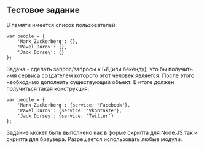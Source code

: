 ## Тестовое задание

В памяти имеется список пользователей:

```
var people = {
	'Mark Zuckerberg': {},
	'Pavel Durov': {},
	'Jack Dorsey': {}
};
```

Задача - сделать запрос/запросы к БД(или бекенду), что бы получить имя сервиса создателем которого этот человек является. После этого необходимо дополнить существующий объект. В итоге должен получиться такая конструкция:

```
var people = {
	'Mark Zuckerberg': {service: 'Facebook'},
	'Pavel Durov': {service: 'Vkontakte'},
	'Jack Dorsey': {service: 'Twitter'}
};
```

Задание может быть выполнено как в форме скрипта для Node.JS так и скрипта для браузера. Разрешается использовать любые модули.